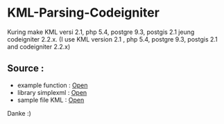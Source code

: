 # KML-Parsing-Codeigniter
Kuring make KML versi 2.1, php 5.4, postgre 9.3, postgis 2.1 jeung codeigniter 2.2.x.
(I use KML version 2.1 , php 5.4, postgre 9.3, postgis 2.1 and codeigniter 2.2.x)

## Source :
- example function : [Open](example_function.php)
- library simplexml : [Open](simplexml.php)
- sample file KML : [Open](sample_file.KML)
	
Danke :)
